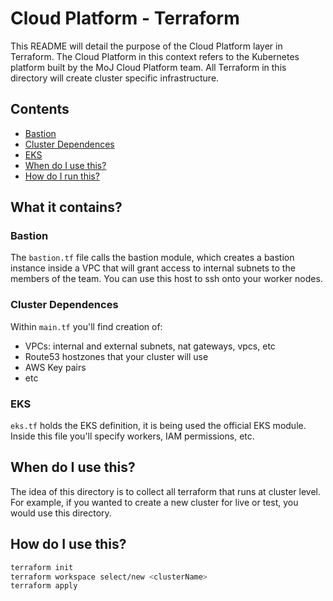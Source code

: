 # Cloud Platform - Terraform

This README will detail the purpose of the Cloud Platform layer in Terraform. The Cloud Platform in this context refers to the Kubernetes platform built by the MoJ Cloud Platform team. All Terraform in this directory will create cluster specific infrastructure. 

## Contents
  - [Bastion](#bastion)
  - [Cluster Dependences](#cluster-dependences)
  - [EKS](#eks)
  - [When do I use this?](#when-do-I-use-this)
  - [How do I run this?](#terraform-modules)

## What it contains?

### Bastion

The `bastion.tf` file calls the bastion module, which creates a bastion instance inside a VPC that will grant access to internal subnets to the members of the team. You can use this host to ssh onto your worker nodes. 

### Cluster Dependences

Within `main.tf` you'll find creation of:

- VPCs: internal and external subnets, nat gateways, vpcs, etc
- Route53 hostzones that your cluster will use
- AWS Key pairs
- etc

### EKS 

`eks.tf` holds the EKS definition, it is being used the official EKS module. Inside this file you'll specify workers, IAM permissions, etc.

## When do I use this?

The idea of this directory is to collect all terraform that runs at cluster level. For example, if you wanted to create a new cluster for live or test, you would use this directory. 

## How do I use this?

```bash
terraform init
terraform workspace select/new <clusterName>
terraform apply
```
